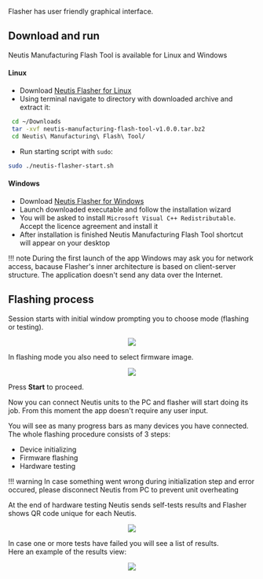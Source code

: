 Flasher has user friendly graphical interface.

## Download and run

Neutis Manufacturing Flash Tool is available for Linux and Windows

#### Linux

* Download [Neutis Flasher for Linux](http://files.emlid.com/flash-tools/linux/neutis-manufacturing-flash-tool-v1.1.1.tar.bz2)
* Using terminal navigate to directory with downloaded archive and extract it:
```sh
 cd ~/Downloads
 tar -xvf neutis-manufacturing-flash-tool-v1.0.0.tar.bz2 
 cd Neutis\ Manufacturing\ Flash\ Tool/
```
* Run starting script with `sudo`:
```sh
sudo ./neutis-flasher-start.sh
```

#### Windows

* Download [Neutis Flasher for Windows](http://files.emlid.com/flash-tools/win/neutis-manufacturing-flash-tool-v1.1.1-setup.exe)
* Launch downloaded executable and follow the installation wizard
* You will be asked to install `Microsoft Visual C++ Redistributable`. Accept the licence agreement and install it
* After installation is finished Neutis Manufacturing Flash Tool shortcut will appear on your desktop

!!! note
    During the first launch of the app Windows may ask you for network access, bacause Flasher's inner architecture is based on client-server structure.
    The application doesn't send any data over the Internet.


## Flashing process

Session starts with initial window prompting you to choose mode (flashing or testing).

<div style="text-align:center"><img src ="../../img/flasher/start_screen.png"></div>

In flashing mode you also need to select firmware image.

<div style="text-align:center"><img src ="../../img/flasher/firmware_selected.png"></div>

Press  **Start** to proceed.

Now you can connect Neutis units to the PC and flasher will start doing its job. From this moment the app doesn't require any user input.

You will see as many progress bars as many devices you have connected.  
The whole flashing procedure consists of 3 steps:

* Device initializing
* Firmware flashing
* Hardware testing

!!! warning
    In case something went wrong during initialization step and error occured, please disconnect Neutis from PC to prevent unit overheating

At the end of hardware testing Neutis sends self-tests results and Flasher shows QR code unique for each Neutis.

<div style="text-align:center"><img src ="../../img/flasher/passed_tests.png"></div>

In case one or more tests have failed you will see a list of results.  
Here an example of the results view:

<div style="text-align:center"><img src ="../../img/flasher/failed_tests.png"></div>
